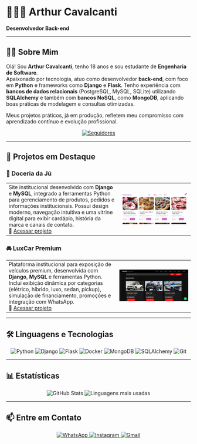 # 🧑🏻‍💻 Arthur Cavalcanti

**Desenvolvedor Back-end**

---

## 👨‍💻 Sobre Mim

Olá! Sou **Arthur Cavalcanti**, tenho 18 anos e sou estudante de **Engenharia de Software**.  
Apaixonado por tecnologia, atuo como desenvolvedor **back-end**, com foco em **Python** e frameworks como **Django** e **Flask**. Tenho experiência com **bancos de dados relacionais** (PostgreSQL, MySQL, SQLite) utilizando **SQLAlchemy** e também com **bancos NoSQL**, como **MongoDB**, aplicando boas práticas de modelagem e consultas otimizadas.  

Meus projetos práticos, já em produção, refletem meu compromisso com aprendizado contínuo e evolução profissional.  

<p align="center">
    <a href="https://github.com/Arthur-Cavalcanti-dev?tab=followers">
        <img alt="Seguidores" title="Me siga no GitHub" 
             src="https://custom-icon-badges.demolab.com/github/followers/Arthur-Cavalcanti-dev?color=236ad3&labelColor=1155ba&style=for-the-badge&logo=github&label=Seguidores&logoColor=white"/>
    </a>
</p>

---

## 🚀 Projetos em Destaque

### 🍰 Doceria da Jú
<table>
  <tr>
    <td width="60%">
      Site institucional desenvolvido com <b>Django</b> e <b>MySQL</b>, integrado a ferramentas Python para gerenciamento de produtos, pedidos e informações institucionais.  
      Possui design moderno, navegação intuitiva e uma vitrine digital para exibir cardápio, história da marca e canais de contato.  
      <br>
      🔗 <a href="https://doceriadaju.techimperium.com.br/pagina_inicial/">Acessar projeto</a>
    </td>
    <td width="40%" style="text-align: right; padding-left:10px;">
      <img src="images/doceriadaju.png" alt="Doceria da Ju" style="width:300px; max-width:100%;"/>
    </td>
  </tr>
</table>

### 🚘 LuxCar Premium
<table>
  <tr>
    <td width="60%">
      Plataforma institucional para exposição de veículos premium, desenvolvida com <b>Django</b>, <b>MySQL</b> e ferramentas Python.  
      Inclui exibição dinâmica por categorias (elétrico, híbrido, luxo, sedan, pickup), simulação de financiamento, promoções e integração com WhatsApp.  
      <br>
      🔗 <a href="https://luxcarpremiun.techimperium.com.br/">Acessar projeto</a>
    </td>
    <td>
      <img src="images/luxcarpremium.png" alt="LuxCar Premium" width="300"/>
    </td>
  </tr>
</table>

---

## 🛠️ Linguagens e Tecnologias

<p align="center">
  <img src="https://img.shields.io/badge/Python-3776AB?style=for-the-badge&logo=python&logoColor=white" alt="Python"/>
  <img src="https://img.shields.io/badge/Django-092E20?logo=django&logoColor=fff&style=for-the-badge" alt="Django"/>
  <img src="https://img.shields.io/badge/Flask-000000?style=for-the-badge&logo=flask&logoColor=white" alt="Flask"/>
  <img src="https://img.shields.io/badge/Docker-2496ED?logo=docker&logoColor=fff&style=for-the-badge" alt="Docker"/>
  <img src="https://img.shields.io/badge/MongoDB-47A248?logo=mongodb&logoColor=fff&style=for-the-badge" alt="MongoDB"/>
  <img src="https://img.shields.io/badge/SQLAlchemy-D71F00?logo=sqlalchemy&logoColor=fff&style=for-the-badge" alt="SQLAlchemy"/>
  <img src="https://img.shields.io/badge/GIT-E44C30?style=for-the-badge&logo=git&logoColor=white" alt="Git"/>
</p>

---

## 📊 Estatísticas

<p align="center">
  <img src="https://github-readme-stats.vercel.app/api?username=Arthur-Cavalcanti-dev&show_icons=true&theme=tokyonight&include_all_commits=true&locale=pt-br" alt="GitHub Stats" height="180"/>
  <img src="https://github-readme-stats.vercel.app/api/top-langs/?username=Arthur-Cavalcanti-dev&theme=tokyonight&layout=compact&custom_title=Tecnologias&langs_count=8" alt="Linguagens mais usadas" height="180"/>
</p>

---

## 📫 Entre em Contato

<p align="center">
  <a href="https://wa.me/5581987229685">
    <img src="https://img.shields.io/badge/WhatsApp-25D366?style=for-the-badge&logo=whatsapp&logoColor=white" alt="WhatsApp"/>
  </a>
  <a href="https://instagram.com/arthur_felipe_a.c/">
    <img src="https://img.shields.io/badge/Instagram-E4405F?style=for-the-badge&logo=instagram&logoColor=white" alt="Instagram"/>
  </a>
  <a href="mailto:antunescavalcantiarthurfelipe@gmail.com">
    <img src="https://img.shields.io/badge/Gmail-D14836?style=for-the-badge&logo=gmail&logoColor=white" alt="Gmail"/>
  </a>
</p>
